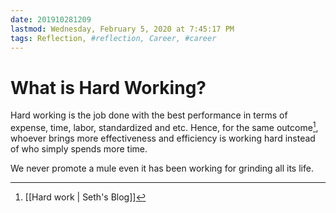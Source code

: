 ```yaml
---
date: 201910281209
lastmod: Wednesday, February 5, 2020 at 7:45:17 PM
tags: Reflection, #reflection, Career, #career
---
```

# What is Hard Working?

Hard working is the job done with the best performance in terms of expense, time, labor, standardized and etc. Hence, for the same outcome[^11E6E16C603F], whoever brings more effectiveness and efficiency is working hard instead of who simply spends more time.

We never promote a mule even it has been working for grinding all its life.


[^11E6E16C603F]: [[Hard work | Seth's Blog]]
